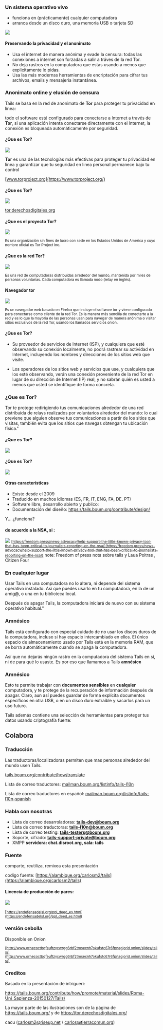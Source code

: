 ### Un sistema operativo vivo

* funciona en (prácticamente) cualquier computadora
* arranca desde un disco duro, una memoria USB o tarjeta SD

![](img/multisystem.png)




#### Preservando la privacidad y el anonimato

* Usa el internet de manera anónima y evade la censura:
  todas las conexiones a internet son forzadas a salir a tráves de la red Tor.
* No deja rastros en la computadora que estas usando a menos que explicitamente lo pidas.
* Usa las más modernas herramientas de encriptación para cifrar tus archivos, emails y mensajería instantánea.



### Anonimato online y elusión de censura

Tails se basa en la red de anonimato de **Tor** para proteger tu privacidad en línea:

todo el software está configurado para conectarse a Internet a través de **Tor**, si una aplicación intenta conectarse directamente con el Internet, la conexión es bloqueada automáticamente por seguridad.


#### ¿Que es Tor?  
![](img/torlogo.png)

**Tor** es una de las tecnologías más efectivas para proteger tu privacidad en linea y garantizar que tu seguridad en linea
personal permanece bajo tu control

[www.torproject.org](https://www.torproject.org/)


#### ¿Que es Tor?

![](img/torificate.png)

[tor.derechosdigitales.org](https://tor.derechosdigitales.org/)


#### ¿Que es el proyecto Tor?

![](img/tor_01.png)

<small>Es una organización sin fines de lucro con sede en los Estados Unidos de América y cuyo nombre oficial es Tor Project Inc.</small>


#### ¿Que es la red Tor?

![](img/02_tor.png)

<small> Es una red de computadoras distribuidas alrededor del mundo, mantenida por miles de personas voluntarias. Cada computadora es llamada nodo (relay en inglés).</small>


#### Navegador tor

![](img/torbrowser.png)

<small>Es un navegador web basado en Firefox que incluye el software tor y viene configurado para conectarse como cliente de la red Tor. Es la manera más sencilla de conectarte a la red y es lo que la mayoría de las personas usan para navegar de manera anónima o visitar sitios exclusivos de la red Tor, usando los llamados servicios onion.</small>


#### ¿Que es Tor?

* Su proveedor de servicios de Internet (ISP), y cualquiera que esté observando su conexión localmente, no podrá rastrear su actividad en Internet, incluyendo los nombres y direcciones de los sitios web que visite.

* Los operadores de los sitios web y servicios que use, y cualquiera que los esté observando, verán una conexión proveniente de la red Tor en lugar de su dirección de Internet (IP) real, y no sabrán quién es usted a menos que usted se identifique de forma concreta.


### ¿Que es Tor?

Tor te protege redirigiendo tus comunicaciones alrededor de una red distribuida de relays realizados por voluntarios alrededor del mundo: lo cual previene que alguien observe tus comunicaciones a partir de los sitios que visitas, también  evita que los sitios que navegas obtengan tu ubicación física."


#### ¿Que es Tor?

![](img/06_tor.png)


#### ¿Que es Tor?

![](img/tor_elpais.png)



#### Otras características

* Existe desde el 2009
* Traducido en muchos idiomas (ES, FR, IT, ENG, FA, DE. PT)
* Software libre, desarrollo abierto y publico:  
* Documentación del diseño: <https://tails.boum.org/contribute/design/>

Y... ¿funciona?



#### de acuerdo a la NSA, si :  

![](img/tails-fop.png)
<small>[https://freedom.press/news-advocacy/help-support-the-little-known-privacy-tool-that-has-been-critical-to-journalists-reporting-on-the-nsa/](https://freedom.press/news-advocacy/help-support-the-little-known-privacy-tool-that-has-been-critical-to-journalists-reporting-on-the-nsa/)</small>
note: Freedom of press nota sobre tails y Laua Poitras , Citizen Four



### En cualquier lugar

Usar Tails en una computadora no lo altera, ni depende del sistema operativo instalado. Así que puedes usarlo en tu computadora, en la de un amig@, o una en tu biblioteca local.

Después de apagar Tails, la computadora iniciará de nuevo con su sistema operativo habitual."



### Amnésico

Tails está configurado con especial cuidado de no usar los discos duros de la computadora, incluso si hay espacio intercambiado en ellos. El único espacio de almacenamiento usado por Tails está en la memoria RAM, que se borra automáticamente cuando se apaga la computadora.

Así que no dejarás ningún rastro en la computadora del sistema Tails en sí, ni de para qué lo usaste.
Es por eso que llamamos a Tails **amnésico**



### Amnésico

Esto te permite trabajar con **documentos sensibles** en **cualquier** computadora, y te protege de la recuperación de información después de apagar. Claro, aun así puedes guardar de forma explícita documentos específicos en otra USB, o en un disco duro extraíble y sacarlos para un uso futuro.

Tails además contiene una selección de herramientas para proteger tus datos usando criptografía fuerte:




## Colabora




### Traducción

Las traductoras/localizadoras permiten que mas personas alrededor del mundo usen Tails.

[tails.boum.org/contribute/how/translate](https://tails.boum.org/contribute/how/translate/)

Lista de correo traductores:
[mailman.boum.org/listinfo/tails-l10n](https://mailman.boum.org/listinfo/tails-l10n)

Lista de correo traductores en español:
[mailman.boum.org/listinfo/tails-l10n-spanish](https://mailman.boum.org/listinfo/tails-l10n-spanish)



### Habla con nosotras

* Lista de correo desarroladoras: **<tails-dev@boum.org>**
* Lista de correo traductoras: **<tails-l10n@boum.org>**
* Lista de correo testing: **<tails-testers@boum.org>**
* Soporte, cifrado: **<tails-support-private@boum.org>**
* XMPP **servidora: chat.disroot.org, sala: tails**



### Fuente

comparte, reutiliza, remixea esta presentación

codigo fuente: [https://alambique.org/carlosm2/tails](https://alambique.org/carlosm2/tails)



#### Licencia de producción de pares: 

![](img/lpp.png)

[<small>https://endefensadelsl.org/ppl_deed_es.html](https://endefensadelsl.org/ppl_deed_es.html)</small>



### versión cebolla

Disponible en Onion

<small>[http://www.orhecoctbqfeuftzycwrgg6rbf2tmsexnh7okufstc67r6fpnagjorid.onion/slides/tails/](http://www.orhecoctbqfeuftzycwrgg6rbf2tmsexnh7okufstc67r6fpnagjorid.onion/slides/tails/)</small> 



### Creditos

Basado en la presentación de intrigueri:

https://tails.boum.org/contribute/how/promote/material/slides/Roma-Uni_Sapienza-20150127/Tails/

La mayor parte de las ilustraciones son de la página de https://tails.boum.org/ y de https://tor.derechosdigitales.org/

cacu (carlosm2@riseup.net / carlos@tierracomun.org)



